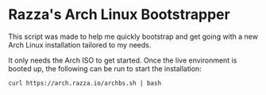 # Razza's Arch Linux Bootstrapper

This script was made to help me quickly bootstrap and get going with a new
Arch Linux installation tailored to my needs.

It only needs the Arch ISO to get started. Once the live environment is booted up, the following can be run to start the installation:

```
curl https://arch.razza.io/archbs.sh | bash
```
